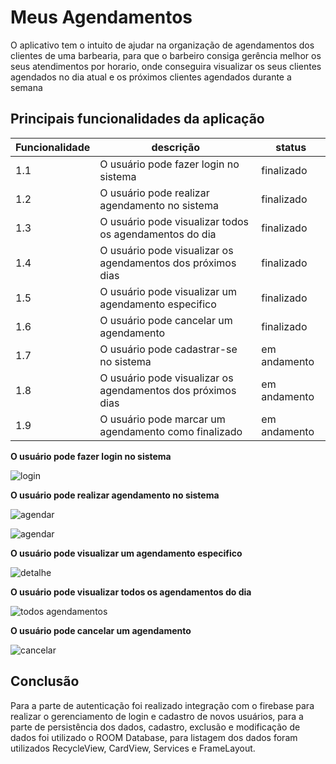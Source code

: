 # Meus Agendamentos

O aplicativo tem o intuito de ajudar na organização de agendamentos dos clientes de uma barbearia, para que o barbeiro consiga gerência melhor os seus atendimentos por horario, 
onde conseguira visualizar os seus clientes agendados no dia atual e os próximos clientes agendados durante a semana

## Principais funcionalidades da aplicação

| Funcionalidade | descrição | status |
| --- | --- | --- |
| 1.1 | O usuário pode fazer login no sistema | finalizado |
| 1.2 | O usuário pode realizar agendamento no sistema | finalizado |
| 1.3 | O usuário pode visualizar todos os agendamentos do dia | finalizado |
| 1.4 | O usuário pode visualizar os agendamentos dos próximos dias | finalizado |
| 1.5 | O usuário pode visualizar um agendamento especifico | finalizado |
| 1.6 | O usuário pode cancelar um agendamento | finalizado |
| 1.7 | O usuário pode cadastrar-se no sistema | em andamento |
| 1.8 | O usuário pode visualizar os agendamentos dos próximos dias | em andamento |
| 1.9 | O usuário pode marcar um agendamento como finalizado | em andamento |

**O usuário pode fazer login no sistema**

<p align="left">
  <img src="./images/login.png" alt="login">
</p>

**O usuário pode realizar agendamento no sistema**

<p align="left">
  <img src="./images/create.png" alt="agendar">
</p>
<p align="left">
  <img src="./images/create2.png" alt="agendar">
</p>

**O usuário pode visualizar um agendamento especifico**

<p align="left">
  <img src="./images/detail.png" alt="detalhe">
</p>

**O usuário pode visualizar todos os agendamentos do dia**

<p align="left">
  <img src="./images/list.png" alt="todos agendamentos">
</p>

**O usuário pode cancelar um agendamento**

<p align="left">
  <img src="./images/detail.png" alt="cancelar">
</p>


## Conclusão 

Para a parte de autenticação foi realizado integração com o firebase para realizar o gerenciamento de login e cadastro de novos usuários, para a parte de persistência dos dados, cadastro, exclusão e modificação de dados foi utilizado o ROOM Database, para listagem dos dados foram utilizados RecycleView, CardView, Services e FrameLayout.
